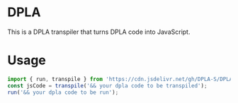 # DPLA
This is a DPLA transpiler that turns DPLA code into JavaScript.  
# Usage
```js
import { run, transpile } from 'https://cdn.jsdelivr.net/gh/DPLA-S/DPLA/src/index.js';
const jsCode = transpile('&& your dpla code to be transpiled');
run('&& your dpla code to be run');
```
